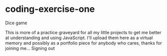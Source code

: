 # coding-exercise-one
Dice game

This is more of a practice graveyard for all my little projects to get me better at understanding and using JavaScript.  I'll upload them here as a virtual memory and possibly as a portfolio piece for anybody who cares, thanks for joining me… 
Signing out

